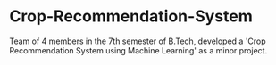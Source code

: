 # Crop-Recommendation-System
Team of 4 members in the 7th semester of B.Tech, developed a 'Crop Recommendation System using Machine Learning' as a minor project. 
